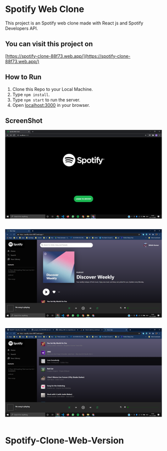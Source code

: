 # Spotify Web Clone

This project is an Spotify web clone made with React js and Spotify Developers API.

## You can visit this project on
[https://spotify-clone-88f73.web.app/](https://spotify-clone-88f73.web.app/)


## How to Run 
1. Clone this Repo to your Local Machine.
2. Type ``` npm install ```.
3. Type ```npm start``` to run the server.
4. Open [localhost:3000](localhost:3000/) in your browser.

## ScreenShot

![](assets/1.png)
</br>
</br>

![](assets/2.png)
</br>
</br>

![](assets/3.png)
</br>
</br>



# Spotify-Clone-Web-Version
